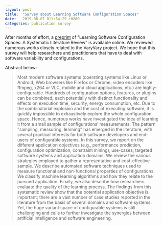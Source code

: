 ```yaml
---
layout: post
title:  "Survey about Learning Software Configuration Spaces"
date:   2019-06-07 011:54:29 +0200
categories: publication survey
---
```


After months of effort, a [preprint](https://hal.inria.fr/hal-02148791) of "Learning Software Configuration Spaces: A Systematic Literature Review" is available online. 
We reviewed numerous works closely related to the VaryVary project. 
We hope that this survey will help researchers and practitioners that have to deal with software variability and configurations.

Abstract below:
> Most modern software systems (operating systems like Linux or Android, Web browsers like Firefox or Chrome, video encoders like ffmpeg, x264 or VLC, mobile and cloud applications, etc.) are highly-configurable. Hundreds of configuration options, features, or plugins can be combined, each potentially with distinct functionality and effects on execution time, security, energy consumption, etc. Due to the combinatorial explosion and the cost of executing software, it is quickly impossible to exhaustively explore the whole configuration space. Hence, numerous works have investigated the idea of learning it from a small sample of configurations’ measurements. The pattern "sampling, measuring, learning" has emerged in the literature, with several practical interests for both software developers and end-users of configurable systems. In this survey, we report on the different application objectives (e.g., performance prediction, configuration optimization, constraint mining), use-cases, targeted software systems and application domains. We review the various strategies employed to gather a representative and cost-effective sample. We describe automated software techniques used to measure functional and non-functional properties of configurations. We classify machine learning algorithms and how they relate to the pursued application. Finally, we also describe how researchers evaluate the quality of the learning process. The findings from this systematic review show that the potential application objective is important; there are a vast number of case studies reported in the literature from the basis of several domains and software systems. Yet, the huge variant space of configurable systems is still challenging and calls to further investigate the synergies between artificial intelligence and software engineering.





